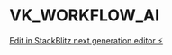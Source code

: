 # VK_WORKFLOW_AI

[Edit in StackBlitz next generation editor ⚡️](https://stackblitz.com/~/github.com/TheVaibhavKapoor/VK_WORKFLOW_AI)